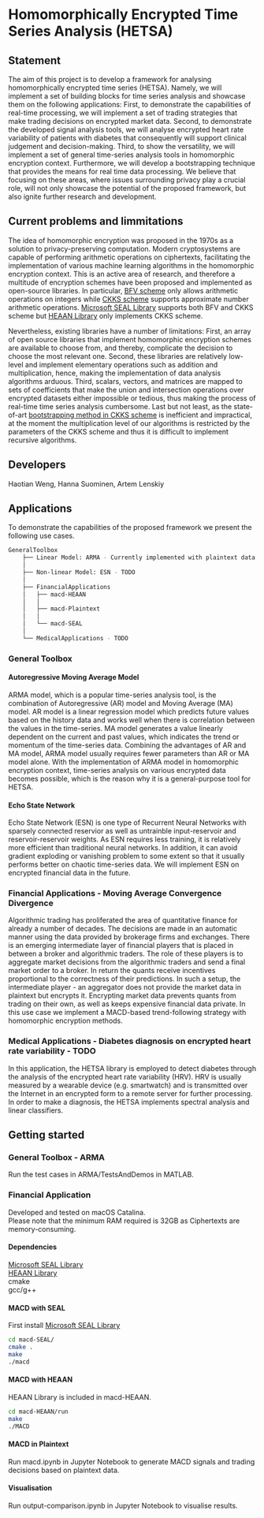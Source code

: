 # Homomorphically Encrypted Time Series Analysis  (HETSA)  

## Statement

The aim of this project is to develop a framework for analysing homomorphically encrypted time series (HETSA). Namely, we will implement a set of building blocks for time series analysis and showcase them on the following applications: First, to demonstrate the capabilities of real-time processing, we will implement a set of trading strategies that make trading decisions on encrypted market data. Second, to demonstrate the developed signal analysis tools, we will analyse encrypted heart rate variability of patients with diabetes that consequently will support clinical judgement and decision-making. Third, to show the versatility, we will implement a set of general time-series analysis tools in homomorphic encryption context. Furthermore, we will develop a bootstrapping technique that provides the means for real time data processing. We believe that focusing on these areas, where issues surrounding privacy play a crucial role, will not only showcase the potential of the proposed framework, but also ignite further research and development.  

## Current problems and limmitations

The idea of homomorphic encryption was proposed in the 1970s as a solution to privacy-preserving computation. Modern cryptosystems are capable of performing arithmetic operations on ciphertexts, facilitating the implementation of various machine learning algorithms in the homomorphic encryption context. This is an active area of research, and therefore a multitude of encryption schemes have been proposed and implemented as open-source libraries. In particular, [BFV scheme](https://eprint.iacr.org/2012/144.pdf) only allows arithmetic operations on integers while [CKKS scheme](https://eprint.iacr.org/2016/421.pdf) supports approximate number arithmetic operations. [Microsoft SEAL Library](https://github.com/Microsoft/SEAL) supports both BFV and CKKS scheme but [HEAAN Library](https://github.com/snucrypto/HEAAN) only implements CKKS scheme.  

Nevertheless, existing libraries have a number of limitations: First, an array of open source libraries that implement homomorphic encryption schemes are available to choose from, and thereby, complicate the decision to choose the most relevant one. Second, these libraries are relatively low-level and implement elementary operations such as addition and multiplication, hence, making the implementation of data analysis algorithms arduous. Third, scalars, vectors, and matrices are mapped to sets of coefficients that make the union and intersection operations over encrypted datasets either impossible or tedious, thus making the process of real-time time series analysis cumbersome. Last but not least, as the state-of-art [bootstrapping method in CKKS scheme](https://eprint.iacr.org/2018/153.pdf) is inefficient and impractical, at the moment the multiplication level of our algorithms is restricted by the parameters of the CKKS scheme and thus it is difficult to implement recursive algorithms.  

## Developers

Haotian Weng, Hanna Suominen, Artem Lenskiy

## Applications

To demonstrate the capabilities of the proposed framework we present the following use cases.

```bash
GeneralToolbox
    ├── Linear Model: ARMA - Currently implemented with plaintext data
    │
    ├── Non-linear Model: ESN - TODO
    │
    ├── FinancialApplications
    │   ├── macd-HEAAN
    │   │
    │   ├── macd-Plaintext
    │   │
    │   └── macd-SEAL
    │
    └── MedicalApplications - TODO
```

### General Toolbox

#### Autoregressive Moving Average Model

ARMA model, which is a popular time-series analysis tool, is the combination of Autoregressive (AR) model and Moving Average (MA) model. AR model is a linear regression model which predicts future values based on the history data and works well when there is correlation between the values in the time-series. MA model generates a value linearly dependent on the current and past values, which indicates the trend or momentum of the time-series data. Combining the advantages of AR and MA model, ARMA model usually requires fewer parameters than AR or MA model alone.  With the implementation of ARMA model in homomorphic encryption context, time-series analysis on various encrypted data becomes possible, which is the reason why it is a general-purpose tool for HETSA.  

#### Echo State Network

Echo State Network (ESN) is one type of Recurrent Neural Networks with sparsely connected reservior as well as untrainble input-reservoir and reservoir-reservoir weights. As ESN requires less training, it is relatively more efficient than traditional neural networks. In addition, it can avoid gradient exploding or vanishing problem to some extent so that it usually performs better on chaotic time-series data. We will implement ESN on encrypted financial data in the future.  

### Financial Applications - Moving Average Convergence Divergence

Algorithmic trading has proliferated the area of quantitative finance for already a number of decades. The decisions are made in an automatic manner using the data provided by brokerage firms and exchanges. There is an emerging intermediate layer of financial players that is placed in between a broker and algorithmic traders. The role of these players is to aggregate market decisions from the algorithmic traders and send a final market order to a broker. In return the quants receive incentives proportional to the correctness of their predictions. In such a setup, the intermediate player - an aggregator does not provide the market data in plaintext but encrypts it. Encrypting market data prevents quants from trading on their own, as well as keeps expensive financial data private. In this use case we implement a MACD-based trend-following strategy with homomorphic encryption methods.  

### Medical Applications - Diabetes diagnosis on encrypted heart rate variability - TODO

In this application, the HETSA library is employed to detect diabetes through the analysis of the encrypted heart rate variability (HRV). HRV is usually measured by a wearable device (e.g. smartwatch) and is transmitted over the Internet in an encrypted form to a remote server for further processing. In order to make a diagnosis, the HETSA implements spectral analysis and linear classifiers.  

## Getting started  

### General Toolbox - ARMA

Run the test cases in ARMA/TestsAndDemos in MATLAB.

### Financial Application

Developed and tested on macOS Catalina.  
Please note that the minimum RAM required is 32GB as Ciphertexts are memory-consuming.  

#### Dependencies

[Microsoft SEAL Library](https://github.com/Microsoft/SEAL)  
[HEAAN Library](https://github.com/snucrypto/HEAAN)  
cmake  
gcc/g++  

#### MACD with SEAL  

First install [Microsoft SEAL Library](https://github.com/Microsoft/SEAL)  

```bash
cd macd-SEAL/
cmake .
make
./macd
```

#### MACD with HEAAN

HEAAN Library is included in macd-HEAAN.  

```bash
cd macd-HEAAN/run
make
./MACD
```

#### MACD in Plaintext

Run macd.ipynb in Jupyter Notebook to generate MACD signals and trading decisions based on plaintext data.  

#### Visualisation

Run output-comparison.ipynb in Jupyter Notebook to visualise results.  
